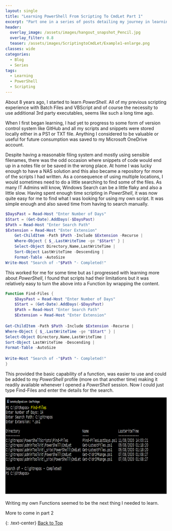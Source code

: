 ```yaml
---
layout: single
title: "Learning PowerShell From Scripting To CmdLet Part 1"
excerpt: "Part one in a series of posts detailing my journey in learning PowerShell"
header:
  overlay_image: /assets/images/hangout_snapshot_Pencil.jpg
  overlay_filter: 0.8
  teaser: /assets/images/ScriptingtoCmdLet/Example1-enlarge.png
classes: wide
categories:
  - Blog
  - Series
tags:
  - Learning
  - PowerShell
  - Scripting
---
```


About 8 years ago, I started to learn *PowerShell*. All of my previous scripting experience with Batch Files and VBScript and of course the necessity to use additional 3rd party executables, seems like such a long time ago.

When I first began learning, I had yet to progress to some form of version control system like GitHub and all my scripts and snippets were stored locally either in a PS1 or TXT file. Anything I considered to be valuable or useful for future consumption was saved to my Microsoft OneDrive account.

Despite having a reasonable filing system and mostly using sensible filenames, there was the odd occasion where snippets of code would end up in a notes file or be saved in the wrong place. At home I was lucky enough to have a NAS solution and this also became a repository for more of the scripts I had written. As a consequence of using multiple locations, I would sometimes need to do a little searching to find some of the files. As many IT Admins will know, Windows Search can be a little flaky and also a little slow. Having spent enough time scripting in *PowerShell*, it was now quite easy for me to find what I was looking for using my own script. It was simple enough and also saved time from having to search manually.

```powershell
$DaysPast = Read-Host "Enter Number of Days"
$Start = (Get-Date).AddDays(-$DaysPast)
$Path = Read-Host "Enter Search Path"
$Extension = Read-Host "Enter Extension"
    Get-ChildItem -Path $Path -Include $Extension -Recurse |
    Where-Object { $_.LastWriteTime -ge "$Start" } |
    Select-Object Directory,Name,LastWriteTime |
    Sort-Object LastWriteTime -Descending |
    Format-Table -AutoSize
Write-Host "Search of -"$Path "- Completed!"
```

This worked for me for some time but as I progressed with learning more about *PowerShell*, I found that scripts had their limitations but it was relatively easy to turn the above into a Function by wrapping the content.

```powershell
Function Find-Files {
	$DaysPast = Read-Host "Enter Number of Days"
	$Start = (Get-Date).AddDays(-$DaysPast)
	$Path = Read-Host "Enter Search Path"
	$Extension = Read-Host "Enter Extension"

Get-ChildItem -Path $Path -Include $Extension -Recurse |
Where-Object { $_.LastWriteTime -ge "$Start" } |
Select-Object Directory,Name,LastWriteTime |
Sort-Object LastWriteTime -Descending |
Format-Table -AutoSize

Write-Host "Search of -"$Path "- Completed!"
}
```

This provided the basic capability of a function, was easier to use and could be added to my *PowerShell* profile (more on that another time) making it readily available whenever I opened a *PowerShell* session. Now I could just type Find-Files and enter the details for the search.

<div>
<a href="https://raw.githubusercontent.com/BanterBoy/BanterBoy.github.io/master/assets/images/ScriptingtoCmdLet/Example1-enlarge.png" data-lightbox="Example1" data-title="Example of Function"><img src="https://raw.githubusercontent.com/BanterBoy/BanterBoy.github.io/master/assets/images/ScriptingtoCmdLet/Example1-enlarge.png" alt="Example1" width="600" height="300"/></a>
</div>
<br>
Writing my own Functions seemed to be the next thing I needed to learn.

More to come in part 2

{: .text-center}
<a href="#" class="btn btn--info btn--small">Back to Top</a>
